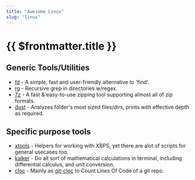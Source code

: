 ```yaml
---
title: "Awesome Linux"
slug: "linux"
---
```


# {{ $frontmatter.title }}

## Generic Tools/Utilities

* [fd](https://github.com/sharkdp/fd) - A simple, fast and user-friendly alternative to 'find'.
* [rg](https://github.com/BurntSushi/ripgrep) - Recursive grep in directories w/regex.
* [7z](https://www.7-zip.org/download.html) - A fast & easy-to-use zipping tool supporting almost all of zip formats.
* [dust](https://github.com/bootandy/dust) - Analyzes folder's most sized files/dirs, prints with effective depth as required.

## Specific purpose tools

* [xtools](https://github.com/leahneukirchen/xtools) - Helpers for working with XBPS, yet there are alot of scripts for general usecases too.
* [kalker](https://github.com/PaddiM8/kalker) - Do all sort of mathematical calculations in terminal, including differential calculus, and unit conversion.
* [cloc](https://github.com/AlDanial/cloc) - Mainly as [git-cloc](https://stackoverflow.com/a/29012789/11377112) to Count Lines Of Code of a git repo.

<!--
TODO: Maybe helpful? May need to review a bit.
https://github.com/2KAbhishek/Dotfiles
-->
